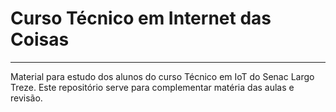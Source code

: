 # Curso Técnico em Internet das Coisas
________________________________________________

Material para estudo dos alunos do curso Técnico em IoT do Senac Largo Treze. Este repositório serve para complementar matéria das aulas e revisão. 